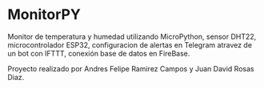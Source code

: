 # MonitorPY
Monitor de temperatura y humedad utilizando MicroPython, sensor DHT22, microcontrolador ESP32, configuracion de alertas en Telegram atravez de un bot con IFTTT, conexión base de datos en FireBase.

Proyecto realizado por Andres Felipe Ramirez Campos y Juan David Rosas Diaz.

